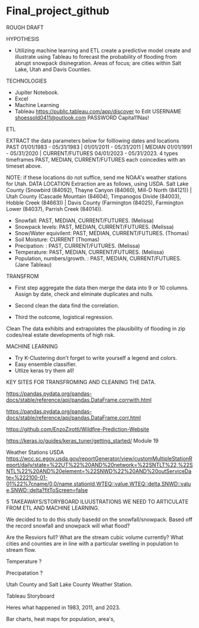# Final_project_github

ROUGH DRAFT

HYPOTHESIS 
- Utilizing machine learning and ETL create a predictive model create and illustrate using Tableau to forecast the probability of flooding from abrupt snowpack disinegration. Areas of focus; are cities within Salt Lake, Utah and Davis Counties. 

TECHNOLOGIES 
- Jupiter Notebook.
- Excel
- Machine Learning
- Tableau https://public.tableau.com/app/discover to Edit USERNAME shoessold0411@outlook.com PASSWORD Capita11Nas!

ETL

EXTRACT the data parameters below for folllowing dates and locations PAST 01/01/1983 - 05/31/1983 | 01/01/2011 - 05/31/2011 | MEDIAN 01/01/1991 - 05/31/2020 | CURRENT/FUTURES 04/01/2023 - 05/31/2023. 4 types timeframes PAST, MEDIAN, CURRENT/FUTURES each coincedies with an timeset above. 

NOTE: if these locations do not suffice, send me NOAA's weather stations for Utah.
DATA LOCATION Extraction are as follows, using USDA. Salt Lake County (Snowbird (84092), Thayne Canyon (84060), Mill-D  North (84121)) | Utah County (Cascade Mountain (84604), Timpanogos Divide (84003), Hobble Creek (84663)) | Davis County (Farmington (84025), Farmington Lower (84037), Parrish Creek (84014)). 
 


- Snowfall: PAST, MEDIAN, CURRENT/FUTURES. (Melissa)
- Snowpack levels: PAST, MEDIAN, CURRENT/FUTURES. (Melissa)
- Snow/Water equivilent: PAST, MEDIAN, CURRENT/FUTURES. (Thomas)
- Soil Moisture: CURRENT (Thomas)
- Precipation: : PAST, CURRENT/FUTURES.  (Melissa)
- Temperature: PAST, MEDIAN, CURRENT/FUTURES. (Melissa)
- Population, numbers/growth. : PAST, MEDIAN, CURRENT/FUTURES. (Jane Tableau)

TRANSFROM 

- First step aggregate the data then merge the data into 9 or 10 columns. Assign by date, check and elminate duplicates and nulls. 

- Second clean the data find the correlation.

- Third the outcome, logistical regression. 

Clean
The data exhibits and extrapolates the plausibility of flooding in zip codes/real estate developments of high risk.  

MACHINE LEARNING 

- Try K-Clustering don’t forget to write yourself a legend and colors. 
- Easy ensemble classifier. 
- Utlize keras try them all!

KEY SITES FOR TRANSFROMING AND CLEANING THE DATA.


https://pandas.pydata.org/pandas-docs/stable/reference/api/pandas.DataFrame.corrwith.html

https://pandas.pydata.org/pandas-docs/stable/reference/api/pandas.DataFrame.corr.html

https://github.com/EnzoZirotti/Wildfire-Prediction-Website

https://keras.io/guides/keras_tuner/getting_started/ Module 19
 

Weather Stations USDA
https://wcc.sc.egov.usda.gov/reportGenerator/view/customMultipleStationReport/daily/state=%22UT%22%20AND%20network=%22SNTLT%22,%22SNTL%22%20AND%20element=%22SNWD%22%20AND%20outServiceDate=%222100-01-01%22%7cname/0,0/name,stationId,WTEQ::value,WTEQ::delta,SNWD::value,SNWD::delta?fitToScreen=false



5 TAKEAWAYS/STORYBOARD ILUUSTRATIONS WE NEED TO ARTICULATE FROM ETL AND MACHINE LEARNING.  

We decided to to do this study basedd on the snowfall/snowpack. Based off the record snowfall and snowpack will what flood? 

Are the Resviors full? What are the stream cubic volume currently? What cities and counties are in line with a particular swelling in population to stream flow.

Temperature ? 

Precipatation ? 

Utah County and Salt Lake County Weather Station. 


Tableau Storyboard 

Heres what happened in 1983, 2011, and 2023. 

Bar charts, heat maps for population, area's, 









 











